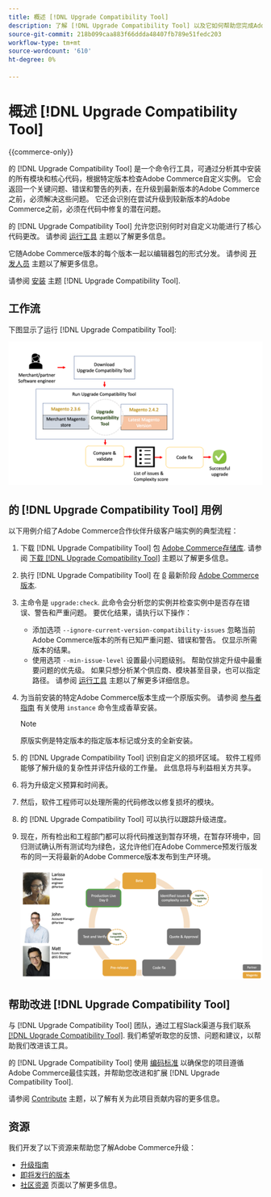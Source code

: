 ```yaml
---
title: 概述 [!DNL Upgrade Compatibility Tool]
description: 了解 [!DNL Upgrade Compatibility Tool] 以及它如何帮助您完成Adobe Commerce项目。
source-git-commit: 218b099caa883f66ddda48407fb789e51fedc203
workflow-type: tm+mt
source-wordcount: '610'
ht-degree: 0%

---
```



# 概述 [!DNL Upgrade Compatibility Tool]

{{commerce-only}}

的 [!DNL Upgrade Compatibility Tool] 是一个命令行工具，可通过分析其中安装的所有模块和核心代码，根据特定版本检查Adobe Commerce自定义实例。 它会返回一个关键问题、错误和警告的列表，在升级到最新版本的Adobe Commerce之前，必须解决这些问题。 它还会识别在尝试升级到较新版本的Adobe Commerce之前，必须在代码中修复的潜在问题。

的 [!DNL Upgrade Compatibility Tool] 允许您识别何时对自定义功能进行了核心代码更改。 请参阅 [运行工具](../upgrade-compatibility-tool/run.md) 主题以了解更多信息。

它随Adobe Commerce版本的每个版本一起以编辑器包的形式分发。 请参阅 [开发人员](../upgrade-compatibility-tool/developer.md) 主题以了解更多信息。

请参阅 [安装](../upgrade-compatibility-tool/install.md) 主题 [!DNL Upgrade Compatibility Tool].

## 工作流

下图显示了运行 [!DNL Upgrade Compatibility Tool]:

![[!DNL Upgrade Compatibility Tool] 图表](../../assets/upgrade-guide/mvp-diagram-v3.png)

## 的 [!DNL Upgrade Compatibility Tool] 用例

以下用例介绍了Adobe Commerce合作伙伴升级客户端实例的典型流程：

1. 下载 [!DNL Upgrade Compatibility Tool] 包 [Adobe Commerce存储库](https://repo.magento.com/). 请参阅 [下载 [!DNL Upgrade Compatibility Tool]](../upgrade-compatibility-tool/install.md#download-the-upgrade-compatibility-tool) 主题以了解更多信息。
1. 执行 [!DNL Upgrade Compatibility Tool] 在 [β](https://devdocs.magento.com/release/beta-program.html) 最新阶段 [Adobe Commerce版本](https://devdocs.magento.com/release/).
1. 主命令是 `upgrade:check`. 此命令会分析您的实例并检查实例中是否存在错误、警告和严重问题。 要优化结果，请执行以下操作：

   - 添加选项 `--ignore-current-version-compatibility-issues` 忽略当前Adobe Commerce版本的所有已知严重问题、错误和警告。 仅显示所需版本的结果。
   - 使用选项 `--min-issue-level` 设置最小问题级别。 帮助仅排定升级中最重要问题的优先级。 如果只想分析某个供应商、模块甚至目录，也可以指定路径。 请参阅 [运行工具](https://experienceleague.adobe.com/docs/commerce-operations/upgrade-guide/upgrade-compatibility-tool/run.html?lang=en) 主题以了解更多详细信息。

1. 为当前安装的特定Adobe Commerce版本生成一个原版实例。 请参阅 [参与者指南](https://devdocs.magento.com/contributor-guide/contributing.html#vanilla-pr) 有关使用 `instance` 命令生成香草安装。

   >[!NOTE]
   >
   >原版实例是特定版本的指定版本标记或分支的全新安装。

1. 的 [!DNL Upgrade Compatibility Tool] 识别自定义的损坏区域。 软件工程师能够了解升级的复杂性并评估升级的工作量。 此信息将与利益相关方共享。
1. 将为升级定义预算和时间表。
1. 然后，软件工程师可以处理所需的代码修改以修复损坏的模块。
1. 的 [!DNL Upgrade Compatibility Tool] 可以执行以跟踪升级进度。
1. 现在，所有检出和工程部门都可以将代码推送到暂存环境，在暂存环境中，回归测试确认所有测试均为绿色，这允许他们在Adobe Commerce预发行版发布的同一天将最新的Adobe Commerce版本发布到生产环境。

   ![[!DNL Upgrade Compatibility Tool] 受众](../../assets/upgrade-guide/audience-uct-v3.png)

## 帮助改进 [!DNL Upgrade Compatibility Tool]

与 [!DNL Upgrade Compatibility Tool] 团队，通过工程Slack渠道与我们联系 [[!DNL Upgrade Compatibility Tool]](https://magentocommeng.slack.com/archives/C019Y143U9F). 我们希望听取您的反馈、问题和建议，以帮助我们改进该工具。

的 [!DNL Upgrade Compatibility Tool] 使用 [编码标准](https://devdocs.magento.com/guides/v2.4/coding-standards/bk-coding-standards.html) 以确保您的项目遵循Adobe Commerce最佳实践，并帮助您改进和扩展 [!DNL Upgrade Compatibility Tool].

请参阅 [Contribute](https://devdocs.magento.com/guides/v2.4/coding-standards/contributing.html)  主题，以了解有关为此项目贡献内容的更多信息。

## 资源

我们开发了以下资源来帮助您了解Adobe Commerce升级：

- [升级指南](https://experienceleague.adobe.com/docs/commerce-operations/upgrade-guide/overview.html)
- [即将发行的版本](https://devdocs.magento.com/release/)
- [社区资源](https://devdocs.magento.com/community/resources/resources.html) 页面以了解更多信息。
